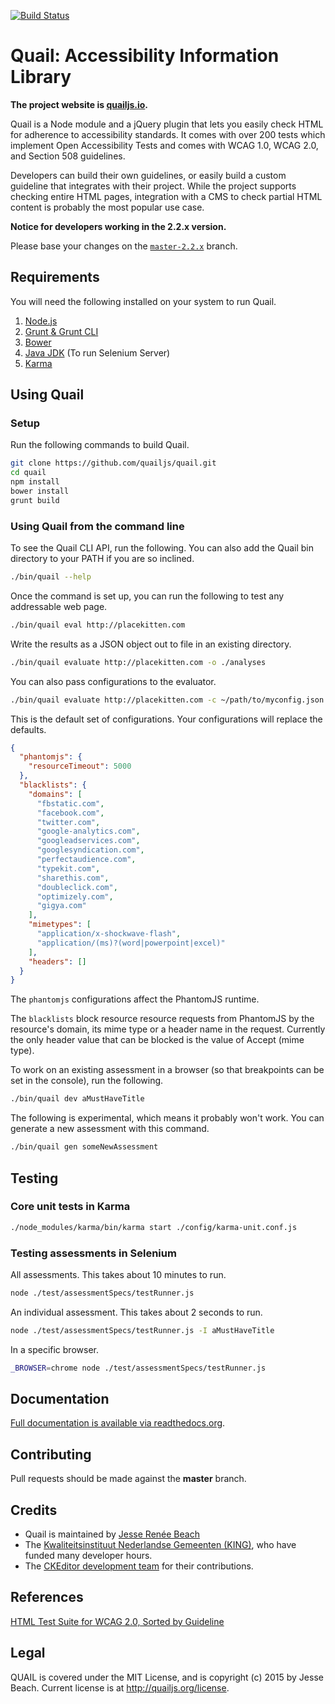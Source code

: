 [![Build Status](https://secure.travis-ci.org/quailjs/quail.png?branch=master)](http://travis-ci.org/quailjs/quail)

# Quail: Accessibility Information Library

**The project website is [quailjs.io](http://quailjs.io/).**

Quail is a Node module and a jQuery plugin that lets you easily check HTML for adherence to accessibility standards. It comes with over 200 tests which implement Open Accessibility Tests and comes with WCAG 1.0, WCAG 2.0, and Section 508 guidelines.

Developers can build their own guidelines, or easily build a custom guideline that integrates with their project. While the project supports checking entire HTML pages, integration with a CMS to check partial HTML content is probably the most popular use case.

**Notice for developers working in the 2.2.x version.**

Please base your changes on the [```master-2.2.x```](https://github.com/quailjs/quail/tree/master-2.2.x) branch.

## Requirements

You will need the following installed on your system to run Quail.

1. [Node.js](https://nodejs.org/download/)
1. [Grunt & Grunt CLI](http://gruntjs.com/installing-grunt)
1. [Bower](http://bower.io/)
1. [Java JDK](http://www.oracle.com/technetwork/java/javase/downloads/jdk8-downloads-2133151.html) (To run Selenium Server)
1. [Karma](http://karma-runner.github.io/0.8/intro/installation.html)

## Using Quail

### Setup

Run the following commands to build Quail.

```bash
git clone https://github.com/quailjs/quail.git
cd quail
npm install
bower install
grunt build
```

### Using Quail from the command line

To see the Quail CLI API, run the following. You can also add the Quail bin directory to your PATH if you are so inclined.

```bash
./bin/quail --help
```

Once the command is set up, you can run the following to test any addressable web page.

```bash
./bin/quail eval http://placekitten.com
```

Write the results as a JSON object out to file in an existing directory.

```bash
./bin/quail evaluate http://placekitten.com -o ./analyses
```

You can also pass configurations to the evaluator.

```bash
./bin/quail evaluate http://placekitten.com -c ~/path/to/myconfig.json -o ./analyses
```

This is the default set of configurations. Your configurations will replace the defaults.

```json
{
  "phantomjs": {
    "resourceTimeout": 5000
  },
  "blacklists": {
    "domains": [
      "fbstatic.com",
      "facebook.com",
      "twitter.com",
      "google-analytics.com",
      "googleadservices.com",
      "googlesyndication.com",
      "perfectaudience.com",
      "typekit.com",
      "sharethis.com",
      "doubleclick.com",
      "optimizely.com",
      "gigya.com"
    ],
    "mimetypes": [
      "application/x-shockwave-flash",
      "application/(ms)?(word|powerpoint|excel)"
    ],
    "headers": []
  }
}
```

The ```phantomjs``` configurations affect the PhantomJS runtime.

The ```blacklists``` block resource resource requests from PhantomJS by the resource's domain, its mime type or a header name in the request. Currently the only header value that can be blocked is the value of Accept (mime type).

To work on an existing assessment in a browser (so that breakpoints can be set in the console), run the following.

```bash
./bin/quail dev aMustHaveTitle
```

The following is experimental, which means it probably won\'t work. You can generate a new assessment with this command.

```bash
./bin/quail gen someNewAssessment
```

## Testing

### Core unit tests in Karma

```bash
./node_modules/karma/bin/karma start ./config/karma-unit.conf.js
```

### Testing assessments in Selenium

All assessments. This takes about 10 minutes to run.

```bash
node ./test/assessmentSpecs/testRunner.js
```

An individual assessment. This takes about 2 seconds to run.

```bash
node ./test/assessmentSpecs/testRunner.js -I aMustHaveTitle
```

In a specific browser.

```bash
_BROWSER=chrome node ./test/assessmentSpecs/testRunner.js
```

## Documentation

[Full documentation is available via readthedocs.org](https://quail.readthedocs.org/en/latest/).

## Contributing

Pull requests should be made against the **master** branch.

## Credits

- Quail is maintained by [Jesse Renée Beach](http://twitter.com/jessebeach)
- The [Kwaliteitsinstituut Nederlandse Gemeenten (KING)](https://www.kinggemeenten.nl/), who have funded many developer hours.
- The [CKEditor development team](http://ckeditor.com/about) for their contributions.

## References

[HTML Test Suite for WCAG 2.0, Sorted by Guideline](http://www.w3.org/WAI/GL/WCAG20/tests/)

## Legal

QUAIL is covered under the MIT License, and is copyright (c) 2015 by Jesse Beach. Current license is at http://quailjs.org/license.
